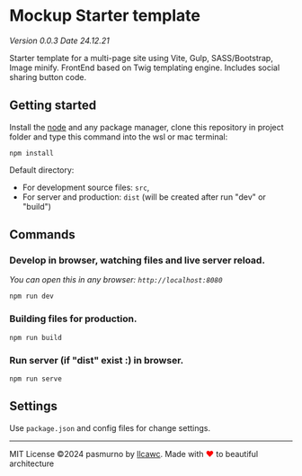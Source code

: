 # Mockup Starter template

_Version 0.0.3 Date 24.12.21_

Starter template for a multi-page site using Vite, Gulp, SASS/Bootstrap, Image minify. FrontEnd based on Twig templating engine. Includes social sharing button code.

## Getting started

Install the [node](https://nodejs.org) and any package manager, clone this repository in project folder and type this command into the wsl or mac terminal:

```
npm install
```

Default directory:

- For development source files: `src`,
- For server and production: `dist` (will be created after run "dev" or "build")

## Commands

### Develop in browser, watching files and live server reload.

_You can open this in any browser: `http://localhost:8080`_

```
npm run dev
```

### Building files for production.

```
npm run build
```

### Run server (if "dist" exist :) in browser.

```
npm run serve
```

## Settings

Use `package.json` and config files for change settings.

---

MIT License ©2024 pasmurno by [llcawc](https://github.com/llcawc). Made with <span style="color:red;">❤</span> to beautiful architecture

